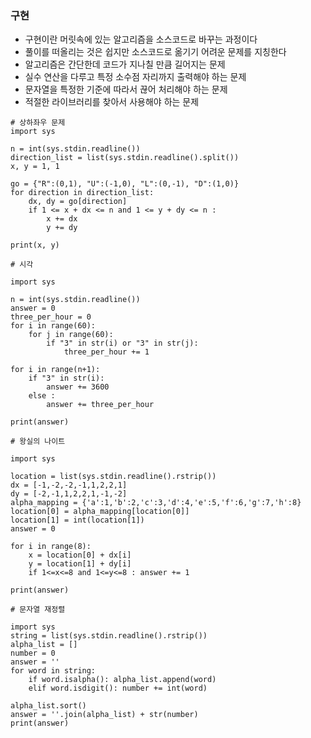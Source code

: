 ### 구현
- 구현이란 머릿속에 있는 알고리즘을 소스코드로 바꾸는 과정이다
- 풀이를 떠올리는 것은 쉽지만 소스코드로 옮기기 어려운 문제를 지칭한다
- 알고리즘은 간단한데 코드가 지나칠 만큼 길어지는 문제
- 실수 연산을 다루고 특정 소수점 자리까지 출력해야 하는 문제
- 문자열을 특정한 기준에 따라서 끊어 처리해야 하는 문제
- 적절한 라이브러리를 찾아서 사용해야 하는 문제

```
# 상하좌우 문제
import sys

n = int(sys.stdin.readline())
direction_list = list(sys.stdin.readline().split())
x, y = 1, 1

go = {"R":(0,1), "U":(-1,0), "L":(0,-1), "D":(1,0)}
for direction in direction_list:
    dx, dy = go[direction]
    if 1 <= x + dx <= n and 1 <= y + dy <= n :
        x += dx
        y += dy

print(x, y)
```
```
# 시각

import sys

n = int(sys.stdin.readline())
answer = 0
three_per_hour = 0
for i in range(60):
    for j in range(60):
        if "3" in str(i) or "3" in str(j):
            three_per_hour += 1

for i in range(n+1):
    if "3" in str(i):
        answer += 3600
    else :
        answer += three_per_hour

print(answer)
```
```
# 왕실의 나이트

import sys

location = list(sys.stdin.readline().rstrip())
dx = [-1,-2,-2,-1,1,2,2,1]
dy = [-2,-1,1,2,2,1,-1,-2]
alpha_mapping = {'a':1,'b':2,'c':3,'d':4,'e':5,'f':6,'g':7,'h':8}
location[0] = alpha_mapping[location[0]]
location[1] = int(location[1])
answer = 0

for i in range(8):
    x = location[0] + dx[i]
    y = location[1] + dy[i]
    if 1<=x<=8 and 1<=y<=8 : answer += 1

print(answer)
```
```
# 문자열 재정렬

import sys
string = list(sys.stdin.readline().rstrip())
alpha_list = []
number = 0
answer = ''
for word in string:
    if word.isalpha(): alpha_list.append(word)
    elif word.isdigit(): number += int(word)

alpha_list.sort()
answer = ''.join(alpha_list) + str(number)
print(answer)
```
